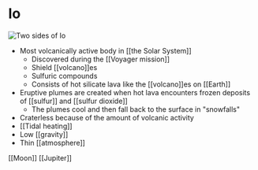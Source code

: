 # Io

![Two sides of Io](/assets/second-brain/2020-11-30-12-09-41.png)

- Most volcanically active body in [[the Solar System]]
  - Discovered during the [[Voyager mission]]
  - Shield [[volcano]]es
  - Sulfuric compounds
  - Consists of hot silicate lava like the [[volcano]]es on [[Earth]]
- Eruptive plumes are created when hot lava encounters frozen deposits of [[sulfur]] and [[sulfur dioxide]]
  - The plumes cool and then fall back to the surface in "snowfalls"
- Craterless because of the amount of volcanic activity
- [[Tidal heating]]
- Low [[gravity]]
- Thin [[atmosphere]]

[[Moon]] [[Jupiter]]

